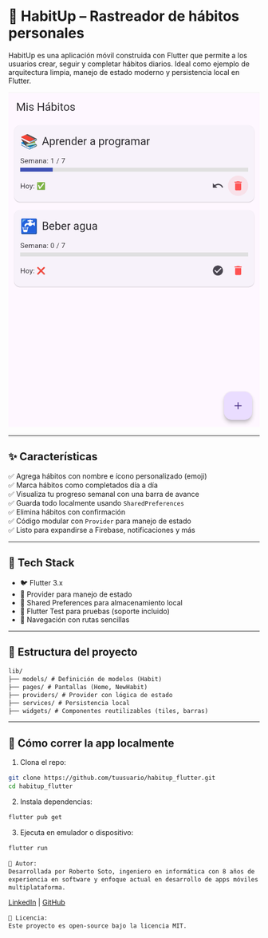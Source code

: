 # 🧠 HabitUp – Rastreador de hábitos personales

HabitUp es una aplicación móvil construida con Flutter que permite a los usuarios crear, seguir y completar hábitos diarios. Ideal como ejemplo de arquitectura limpia, manejo de estado moderno y persistencia local en Flutter.

![HabitUp Screenshot](screenshots/habitup_home.png)

---

## ✨ Características

✅ Agrega hábitos con nombre e ícono personalizado (emoji)  
✅ Marca hábitos como completados día a día  
✅ Visualiza tu progreso semanal con una barra de avance  
✅ Guarda todo localmente usando `SharedPreferences`  
✅ Elimina hábitos con confirmación  
✅ Código modular con `Provider` para manejo de estado  
✅ Listo para expandirse a Firebase, notificaciones y más

---

## 🧱 Tech Stack

- 🐦 Flutter 3.x
- 🔁 Provider para manejo de estado
- 💾 Shared Preferences para almacenamiento local
- 🧪 Flutter Test para pruebas (soporte incluido)
- 🧭 Navegación con rutas sencillas

---

## 🧩 Estructura del proyecto
```text
lib/
├── models/ # Definición de modelos (Habit)
├── pages/ # Pantallas (Home, NewHabit)
├── providers/ # Provider con lógica de estado
├── services/ # Persistencia local
├── widgets/ # Componentes reutilizables (tiles, barras)
```

---

## 🚀 Cómo correr la app localmente

1. Clona el repo:
```bash
git clone https://github.com/tuusuario/habitup_flutter.git
cd habitup_flutter
```

2. Instala dependencias:
```bash
flutter pub get
```

3. Ejecuta en emulador o dispositivo:
```bash
flutter run
```
```text
🧑 Autor:
Desarrollada por Roberto Soto, ingeniero en informática con 8 años de experiencia en software y enfoque actual en desarrollo de apps móviles multiplataforma.
```
[LinkedIn](www.linkedin.com/in/roberto-soto-b28b74a5) | [GitHub](https://github.com/Narubyx)
```text
🪪 Licencia:
Este proyecto es open-source bajo la licencia MIT.